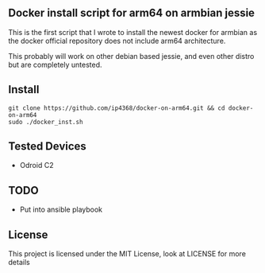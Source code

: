 ## Docker install script for arm64 on armbian jessie

This is the first script that I wrote to install the newest docker for armbian
as the docker official repository does not include arm64 architecture.

This probably will work on other debian based jessie, and even other distro
but are completely untested.

## Install

```
git clone https://github.com/ip4368/docker-on-arm64.git && cd docker-on-arm64
sudo ./docker_inst.sh
```

## Tested Devices

* Odroid C2

## TODO

* Put into ansible playbook

## License

This project is licensed under the MIT License, look at LICENSE for more details
